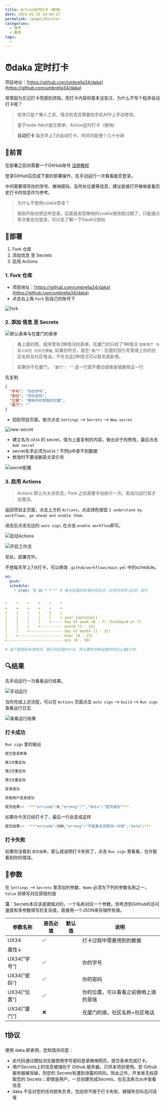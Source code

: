 ```yaml
---
title: Action定时打卡（微哨）
date: 2021-01-25 14:44:17
permalink: /pages/81c1ce/
categories: 
  - 技术
  - 脚本
tags: 
  - 
---
```

# ⏰daka 定时打卡

项目地址：[https://github.com/umbrella34/daka](https://github.com/umbrella34/daka)

常常因为忘记打卡而感到烦恼，而打卡内容却基本没变过，为什么不写个程序自动打卡呢？

> 程序只是个懒人工具，情况有变还需要到手机APP上手动修改。
>
> 基于node-fetch提交表单，Action定时打卡（微哨） 
>
> **自动打卡**  每天早上7点自动打卡，时间可能慢个几十分钟

## 📝前言

在部署之前你需要一个GitHub账号 [注册教程](https://ux34.cn/pages/5e65a5/)

登录GitHub后完成下面的部署操作，在手动运行一次看看能否登录。

中间需要填写你的学号、微哨密码、及所处位置等信息，建议直接打开微哨查看历史打卡的信息作为参考。

> 为什么不使用cookie登录？
>
> ​	我刚开始也想这样登录，后面我发现微哨的cookie很快就过期了，只能通过多次重定向登录。可以去了解一下Oauth2授权

## 📐部署

1. Fork 仓库
2. 添加信息 至 Secrets
3. 启用 Actions

### 1. Fork 仓库

- 项目地址：[https://github.com/umbrella34/daka](https://github.com/umbrella34/daka)
- 点击右上角 `Fork` 到自己的账号下

![fork](https://gitee.com/umbrella34/blogImage/raw/master/img/qpXowZmIWeEUyrJ.png)

### 2. 添加 信息 至 Secrets

![默认表单与在厦门的表单](https://gitee.com/umbrella34/blogImage/raw/master/img/image-20210125193708385.png)

> 看上面的图，程序里有2种情况的表单。在厦门的只给了1种情况 `自家房产 与家人同住 社区已报备`, 如果你符合，就在`"厦门":` 后面的双引号里填上你的社区名称及社区电话。不符合这2种情况可以联系我新增。
>
> 如果你不在厦门， `"厦门": ""` 这一行就不要动或者直接删除这一行

先复制

```json
{
  "学号": "你的学号",
  "密码": "你的密码",
  "位置": "微哨平时获取的位置",
  "厦门": ""
}
```

- 回到项目页面，依次点击 `Settings` --> `Secrets` --> `New secret`

![new-secret](https://gitee.com/umbrella34/blogImage/raw/master/img/sxTuBFtRvzSgUaA.png)

- 建立名为 `UX34` 的 secret，值为上面复制的内容，做出对于的修改，最后点击`Add secret`
- secret名字必须为`UX34`！不然js中拿不到数据
- 修改时不要误删英文双引号

![secret配置](https://gitee.com/umbrella34/blogImage/raw/master/img/image-20210125143311613.png)

### 3. 启用 Actions

> Actions 默认为关闭状态，Fork 之后需要手动执行一次，若成功运行其才会激活。

返回项目主页面，点击上方的 `Actions`，点击绿色按钮 `I understand my workflows, go ahead and enable them`. 

进去后点击左边的 `auto sign`, 在点击 `enable workflow`即可。

![启动Actions](https://gitee.com/umbrella34/blogImage/raw/master/img/image-20210125195239213.png)

![开启工作流](https://gitee.com/umbrella34/blogImage/raw/master/img/image-20210125210230591.png)

至此，部署完毕。

不想每天早上7点打卡，可以修改 `.github/workflows/main.yml`  中的schedule。

```yaml
on:
  push:
  schedule:
    - cron: '0 16 * * *' # 每天在国际标准时间16点（北京时间早上0点）运行


*    *    *    *    *    *
-    -    -    -    -    -
|    |    |    |    |    |
|    |    |    |    |    + year [optional]
|    |    |    |    +----- day of week (0 - 7) (Sunday=0 or 7)
|    |    |    +---------- month (1 - 12)
|    |    +--------------- day of month (1 - 31)
|    +-------------------- hour (0 - 23)
+------------------------- min (0 - 59)
 
# 这个是国际标准时间，我们时区是UTC+8，所以要在你想设置的时间上减8小时
```

## 🔍结果

先手动运行一次看看运行结果。

![手动运行](https://gitee.com/umbrella34/blogImage/raw/master/img/image-20210125215418205.png)

当你完成上述流程，可以在 `Actions` 页面点击 `auto sign` --> `build` --> `Run sign` 查看运行日志.

![查看运行结果](https://gitee.com/umbrella34/blogImage/raw/master/img/image-20210125212841095.png)


### 打卡成功

`Run sign` 里的输出

```sh
提交登录表单

第1次重定向

第2次重定向

第3次重定向

登录成功

获取用户信息成功

提交结果>>  ***"errcode":0,"errmsg":"","data":"提交成功"***
```

如果你今天已经打卡了，最后一行会变成这样

```sh
提交结果>>  ***"errcode":500,"errmsg":"不能重复回答同一问卷","data":***
```

### 打卡失败

如果你没看到 `提交结果`，那么就说明打卡失败了，点击  `Run sign` 里看看，也许能看到你的错误。

## 🧬参数

在 `Settings` --> `Secrets` 里添加的参数，`Name` 必须为下列的参数名称之一，`Value` 则填写对应获取的值

**注**：Secrets本应该是键值对的，一个名称对应一个参数。但考虑到GitHub的访问速度和多参数填写的复杂度。直接用一个JSON来存储所有值。

| 参数名称     | 是否必填 | 默认值 | 说明                                 |
| ------------ | -------- | ------ | ------------------------------------ |
| UX34         | ✅        |        | 打卡过程中需要用到的数据             |
| 属性↓        |          |        |                                      |
| UX34[”学号“] | ✅        |        | 你的学号                             |
| UX34[”密码“] | ✅        |        | 你的密码                             |
| UX34[”位置“] | ✅        |        | 你的位置，可以看看之前微哨上填的是啥 |
| UX34[”厦门“] | ❌        |        | 在厦门的填，社区名称+社区电话        |

## ❗️协议

使用 daka 即表明，您知情并同意：

- 此代码通过模拟浏览器使用学号密码登录微哨网页，提交表单完成打卡。
- 用户Secrets上的信息被储存于 Github 服务器，只供本项目使用。若 Github 服务器被攻破，则您的 Secrets有遭到泄露的风险。除此之外，开发者无权获取您的 Secrets；即使是用户，一旦创建完成Secrets，也无法再次从中查看信息
- daka 不会对您的任何损失负责，包括但不限于打卡失败、被辅导员叫去问话等